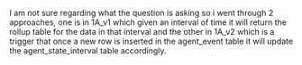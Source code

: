 I am not sure regarding what the question is asking so i went through 2 approaches, one is in 1A_v1 which given an interval of time it will return the rollup table for the data in that interval and the other in 1A_v2 which is a trigger that once a new row is inserted in the agent_event table it will update the agent_state_interval table accordingly.